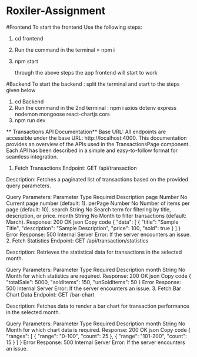 # Roxiler-Assignment

#Frontend
To start the frontend Use the following steps:
1. cd frontend
2. Run the command in the terminal = npm i
3. npm start

   through the above steps the app frontend will start to work

#Backend
To start the backend : split the terminal and start to the steps given below
1. cd Backend
2. Run the command in the 2nd terminal : npm i axios dotenv express nodemon mongoose react-chartjs cors
3. npm run dev

  ** Transactions API Documentation**
  Base URL: All endpoints are accessible under the base URL: http://localhost:4000.
This documentation provides an overview of the APIs used in the TransactionsPage component. Each API has been described in a simple and easy-to-follow format for seamless integration.

1. Fetch Transactions
Endpoint:
GET /api/transaction

Description:
Fetches a paginated list of transactions based on the provided query parameters.

Query Parameters:
Parameter	Type	Required	Description
page	Number	No	Current page number (default: 1).
perPage	Number	No	Number of items per page (default: 10).
search	String	No	Search term for filtering by title, description, or price.
month	String	No	Month to filter transactions (default: March).
Response:
200 OK
json
Copy code
{
  "data": [
    {
      "title": "Sample Title",
      "description": "Sample Description",
      "price": 100,
      "sold": true
    }
  ]
}
Error Response:
500 Internal Server Error: If the server encounters an issue.
2. Fetch Statistics
Endpoint:
GET /api/transaction/statistics

Description:
Retrieves the statistical data for transactions in the selected month.

Query Parameters:
Parameter	Type	Required	Description
month	String	No	Month for which statistics are required.
Response:
200 OK
json
Copy code
{
  "totalSale": 5000,
  "soldItems": 150,
  "unSoldItems": 50
}
Error Response:
500 Internal Server Error: If the server encounters an issue.
3. Fetch Bar Chart Data
Endpoint:
GET /bar-chart

Description:
Fetches data to render a bar chart for transaction performance in the selected month.

Query Parameters:
Parameter	Type	Required	Description
month	String	No	Month for which chart data is required.
Response:
200 OK
json
Copy code
{
  "ranges": [
    { "range": "0-100", "count": 25 },
    { "range": "101-200", "count": 15 }
  ]
}
Error Response:
500 Internal Server Error: If the server encounters an issue.

